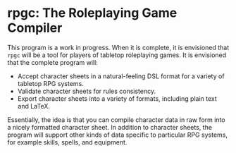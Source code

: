 # rpgc: The Roleplaying Game Compiler

This program is a work in progress.  When it is complete, it is envisioned
that `rpgc` will be a tool for players of tabletop roleplaying games.  It
is envisioned that the complete program will:

* Accept character sheets in a natural-feeling DSL format for a variety of
  tabletop RPG systems.
* Validate character sheets for rules consistency.
* Export character sheets into a variety of formats, including plain text
  and LaTeX.

Essentially, the idea is that you can compile character data in raw form into
a nicely formatted character sheet.  In addition to character sheets, the
program will support other kinds of data specific to particular RPG systems,
for example skills, spells, and equipment.
